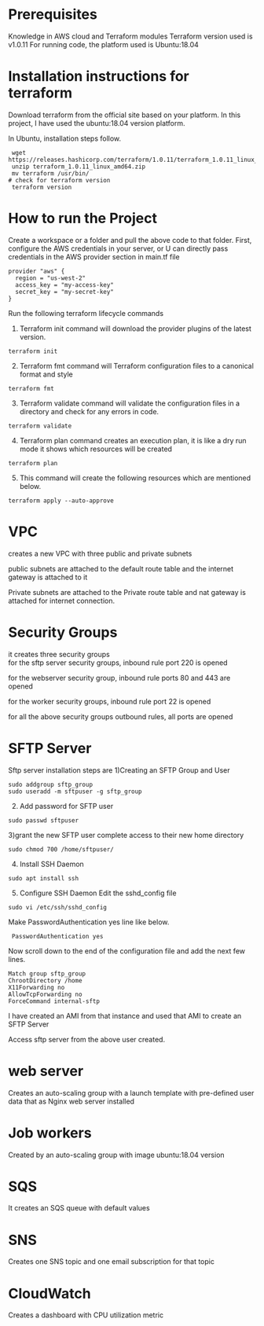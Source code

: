 # Prerequisites
Knowledge in AWS cloud and Terraform modules 
Terraform version used is v1.0.11
For running code, the platform used is Ubuntu:18.04

 # Installation instructions for terraform
Download terraform from the official site based on your platform.
 In this project, I have used the ubuntu:18.04 version platform. 

In Ubuntu, installation steps follow.
```
 wget https://releases.hashicorp.com/terraform/1.0.11/terraform_1.0.11_linux_amd64.zip
 unzip terraform_1.0.11_linux_amd64.zip
 mv terraform /usr/bin/
# check for terraform version   
 terraform version
```

# How to run the Project 
Create a workspace or a folder and pull the above code to that folder.
First, configure the AWS credentials in your server, or U can directly pass credentials in the AWS provider section in main.tf file 
```
provider "aws" {
  region = "us-west-2"
  access_key = "my-access-key"
  secret_key = "my-secret-key"
}
```

Run the following terraform lifecycle commands

1) Terraform init command will download the provider plugins of the latest version.
```
terraform init
```
2) Terraform fmt command will Terraform configuration files to a canonical format and style
```
terraform fmt
```
3) Terraform validate command will validate the configuration files in a directory and check for any errors in code.
```
terraform validate
```
4) Terraform plan command creates an execution plan, it is like a dry run mode it shows which resources will be created 
```
terraform plan
```
5) This command will create the following resources which are mentioned below.
```
terraform apply --auto-approve
```
 
# VPC 
creates a new VPC with three public and private subnets

public subnets are attached to the default route table and the internet gateway is attached to it

Private subnets are attached to the Private route table and nat gateway is attached for internet connection.

# Security Groups 
it creates three security groups  
for the sftp server security groups, inbound rule port 220 is opened

 for the webserver security group, inbound rule ports 80 and 443 are opened

 for the worker security groups, inbound rule port 22 is opened

 for all the above security groups outbound rules, all ports are opened


# SFTP Server
Sftp server installation steps are
1)Creating an SFTP Group and User
```
sudo addgroup sftp_group
sudo useradd -m sftpuser -g sftp_group
```
2) Add password for SFTP user
```
sudo passwd sftpuser
```
3)grant the new SFTP user complete access to their new home directory
```
sudo chmod 700 /home/sftpuser/
```
4) Install SSH Daemon
```
sudo apt install ssh
```
5) Configure SSH Daemon
Edit the sshd_config file 
```
sudo vi /etc/ssh/sshd_config
```
Make PasswordAuthentication yes line like below.
```
 PasswordAuthentication yes
```
Now scroll down to the end of the configuration file and add the next few lines.
```
Match group sftp_group
ChrootDirectory /home 
X11Forwarding no 
AllowTcpForwarding no 
ForceCommand internal-sftp
```


 I have created an AMI from that instance and used that AMI to create an SFTP Server

Access sftp server from the above user created.

# web server

Creates an auto-scaling group with a launch template with pre-defined user data that as Nginx web server installed


# Job workers 
Created by an auto-scaling group with image ubuntu:18.04 version

# SQS
It creates an SQS queue with default values 

# SNS
Creates one SNS topic and one email subscription for that topic

# CloudWatch 

Creates a dashboard with CPU utilization metric


